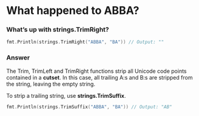 # What happened to ABBA?

### What’s up with strings.TrimRight?

```go
fmt.Println(strings.TrimRight("ABBA", "BA")) // Output: ""
```

### Answer
The Trim, TrimLeft and TrimRight functions strip all Unicode code points contained in a **cutset**. In this case, all trailing A:s and B:s are stripped from the string, leaving the empty string.

To strip a trailing string, use **strings.TrimSuffix**.

```go
fmt.Println(strings.TrimSuffix("ABBA", "BA")) // Output: "AB"
```